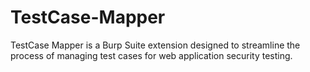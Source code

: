 # TestCase-Mapper
TestCase Mapper is a Burp Suite extension designed to streamline the process of managing test cases for web application security testing. 
